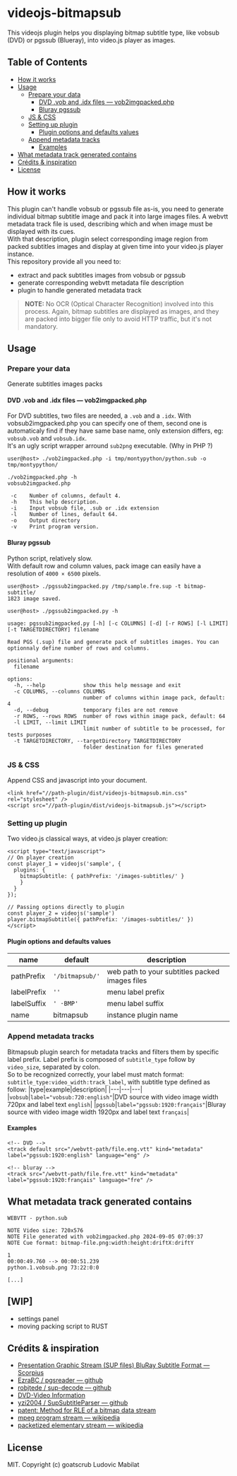 # videojs-bitmapsub

This videojs plugin helps you displaying bitmap subtitle type, like vobsub (DVD) or pgssub (Blueray), into video.js player as images.

## Table of Contents

<!-- START doctoc generated TOC please keep comment here to allow auto update -->
<!-- DON'T EDIT THIS SECTION, INSTEAD RE-RUN doctoc TO UPDATE -->

- [How it works](#how-it-works)
- [Usage](#usage)
  - [Prepare your data](#prepare-your-data)
    - [DVD .vob and .idx files — vob2imgpacked.php](#dvd-vob-and-idx-files--vob2imgpackedphp)
    - [Bluray pgssub](#bluray-pgssub)
  - [JS & CSS](#js--css)
  - [Setting up plugin](#setting-up-plugin)
    - [Plugin options and defaults values](#plugin-options-and-defaults-values)
  - [Append metadata tracks](#append-metadata-tracks)
    - [Examples](#examples)
- [What metadata track generated contains](#what-metadata-track-generated-contains)
- [Crédits & inspiration](#cr%C3%A9dits--inspiration)
- [License](#license)

<!-- END doctoc generated TOC please keep comment here to allow auto update -->
## How it works
This plugin can't handle vobsub or pgssub file as-is, you need to generate individual bitmap subtitle image and pack it into large images files. A webvtt metadata track file is used, describing which and when image must be displayed with its cues.  
With that description, plugin select corresponding image region from packed subtitles images and display at given time into your video.js player instance.  
This repository provide all you need to:
- extract and pack subtitles images from vobsub or pgssub
- generate corresponding webvtt metadata file description
- plugin to handle generated metadata track

> __**NOTE:**__ No OCR (Optical Character Recognition) involved into this process. Again, bitmap subtitles are displayed as images, and they are packed into bigger file only to avoid HTTP traffic, but it's not mandatory.
## Usage
### Prepare your data
Generate subtitles images packs
#### DVD .vob and .idx files — vob2imgpacked.php
For DVD subtitles, two files are needed, a `.vob` and a `.idx`. With vobsub2imgpacked.php you can specify one of them, second one is automaticaly find if they have same base name, only extension differs, eg: `vobsub.vob` and `vobsub.idx`.  
It's an ugly script wrapper arround `sub2png` executable. (Why in PHP ?)
```
user@host> ./vob2imgpacked.php -i tmp/montypython/python.sub -o tmp/montypython/

./vob2imgpacked.php -h
vobsub2imgpacked.php

 -c    Number of columns, default 4.
 -h    This help description.
 -i    Input vobsub file, .sub or .idx extension
 -l    Number of lines, default 64.
 -o    Output directory
 -v    Print program version.
```
#### Bluray pgssub
Python script, relatively slow.  
With default row and column values, pack image can easily have a resolution of `4000 × 6500` pixels.
```
user@host> ./pgssub2imgpacked.py /tmp/sample.fre.sup -t bitmap-subtitle/
1823 image saved.

user@host> ./pgssub2imgpacked.py -h

usage: pgssub2imgpacked.py [-h] [-c COLUMNS] [-d] [-r ROWS] [-l LIMIT] [-t TARGETDIRECTORY] filename

Read PGS (.sup) file and generate pack of subtitles images. You can optionnaly define number of rows and columns.

positional arguments:
  filename

options:
  -h, --help            show this help message and exit
  -c COLUMNS, --columns COLUMNS
                        number of columns within image pack, default: 4
  -d, --debug           temporary files are not remove
  -r ROWS, --rows ROWS  number of rows within image pack, default: 64
  -l LIMIT, --limit LIMIT
                        limit number of subtitle to be processed, for tests purposes
  -t TARGETDIRECTORY, --targetDirectory TARGETDIRECTORY
                        folder destination for files generated
```
### JS & CSS
Append CSS and javascript into your document.
```
<link href="//path-plugin/dist/videojs-bitmapsub.min.css" rel="stylesheet" />
<script src="//path-plugin/dist/videojs-bitmapsub.js"></script>
```
### Setting up plugin
Two video.js classical ways, at video.js player creation:
```
<script type="text/javascript">
// On player creation
const player_1 = videojs('sample', {
  plugins: {
    bitmapSubtitle: { pathPrefix: '/images-subtitles/' }
    }
  }
});

// Passing options directly to plugin
const player_2 = videojs('sample')
player.bitmapSubtitle({ pathPrefix: '/images-subtitles/' })
</script>
```
#### Plugin options and defaults values

|name|default|description|
|----|---|---|
|pathPrefix|`'/bitmapsub/'`|web path to your subtitles packed images files|
|labelPrefix|`''`|menu label prefix|
|labelSuffix|`' ⋅BMP'`|menu label suffix|
|name|bitmapsub|instance plugin name|

### Append metadata tracks
Bitmapsub plugin search for metadata tracks and filters them by specific label prefix. Label prefix is composed of `subtitle_type` follow by `video_size`, separated by colon.  
So to be recognized correctly, your label must match format: `subtitle_type:video_width:track_label`, with subtitle type defined as follow:
|type|example|description|
|---|---|---|
|`vobsub`|`label="vobsub:720:english"`|DVD source with video image width 720px and label text `english`|
|`pgssub`|`label="pgssub:1920:français"`|Bluray source with video image width 1920px and label text `français`|

#### Examples
```
<!-- DVD -->
<track default src="/webvtt-path/file.eng.vtt" kind="metadata" label="pgssub:1920:english" language="eng" />

<!-- bluray -->
<track src="/webvtt-path/file.fre.vtt" kind="metadata" label="pgssub:1920:français" language="fre" />
```

## What metadata track generated contains
```
WEBVTT - python.sub

NOTE Video size: 720x576
NOTE File generated with vob2imgpacked.php 2024-09-05 07:09:37
NOTE Cue format: bitmap-file.png:width:height:driftX:driftY

1
00:00:49.760 --> 00:00:51.239
python.1.vobsub.png 73:22:0:0

[...]
```
## [WIP]
- settings panel
- moving packing script to RUST

## Crédits & inspiration
- [Presentation Graphic Stream (SUP files) BluRay Subtitle Format — Scorpius](https://blog.thescorpius.com/index.php/2017/07/15/presentation-graphic-stream-sup-files-bluray-subtitle-format/)
- [EzraBC / pgsreader — github](https://github.com/EzraBC/pgsreader)
- [robjtede / sup-decode — github](https://github.com/robjtede/sup-decode)
- [DVD-Video Information](https://dvd.sourceforge.net/dvdinfo/)
- [yzi2004 / SupSubtitleParser — github](https://github.com/yzi2004/SupSubtitleParser)
- [patent: Method for RLE of a bitmap data stream](https://patentimages.storage.googleapis.com/ab/c6/ed/195ad89b2b8f10/US7912305.pdf)
- [mpeg program stream — wikipedia](https://en.wikipedia.org/wiki/MPEG_program_stream)
- [packetized elementary stream — wikipedia](https://en.wikipedia.org/wiki/Packetized_elementary_stream)
## License

MIT. Copyright (c) goatscrub Ludovic Mabilat


[videojs]: http://videojs.com/

